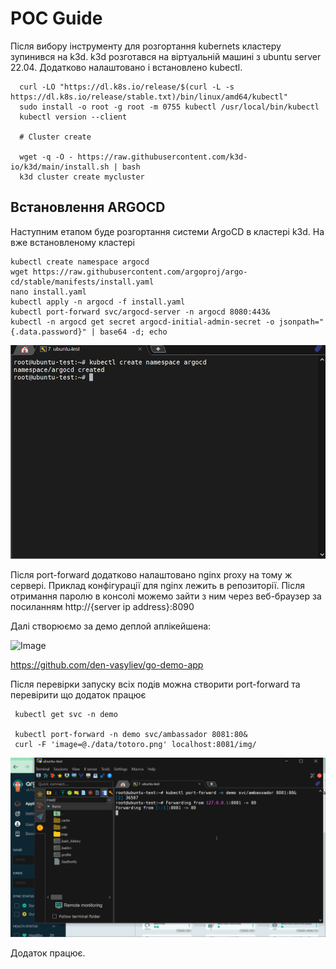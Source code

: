 # POC Guide

Після вибору інструменту для розгортання kubernets кластеру зупинився на k3d. 
k3d розготався на віртуальній машині з ubuntu server 22.04. Додатково налаштовано і встановлено kubectl.
```
  curl -LO "https://dl.k8s.io/release/$(curl -L -s https://dl.k8s.io/release/stable.txt)/bin/linux/amd64/kubectl"
  sudo install -o root -g root -m 0755 kubectl /usr/local/bin/kubectl
  kubectl version --client
  
  # Cluster create
  
  wget -q -O - https://raw.githubusercontent.com/k3d-io/k3d/main/install.sh | bash
  k3d cluster create mycluster

```

## Встановлення ARGOCD
Наступним етапом буде розгортання системи ArgoCD в кластері k3d. На вже встановленому кластері
```
kubectl create namespace argocd
wget https://raw.githubusercontent.com/argoproj/argo-cd/stable/manifests/install.yaml
nano install.yaml 
kubectl apply -n argocd -f install.yaml
kubectl port-forward svc/argocd-server -n argocd 8080:443&
kubectl -n argocd get secret argocd-initial-admin-secret -o jsonpath="{.data.password}" | base64 -d; echo
```
![Image](/doc/data/argocd-init.gif)

Після port-forward додатково налаштовано nginx proxy на тому ж сервері. Приклад конфігурації для nginx лежить в репозиторії. Після отримання паролю в консолі можемо зайти з ним через веб-браузер за посиланням http://{server ip address}:8090

Далі створюємо за демо деплой аплікейшена:

![Image](/doc/data/argocd-login.gif)

 https://github.com/den-vasyliev/go-demo-app

 Після перевірки запуску всіх подів можна створити port-forward та перевірити що додаток працює
 ```
  kubectl get svc -n demo
   
  kubectl port-forward -n demo svc/ambassador 8081:80&
  curl -F 'image=@./data/totoro.png' localhost:8081/img/
 ```

 ![Image](/doc/data/app-test.gif)

Додаток працює.

